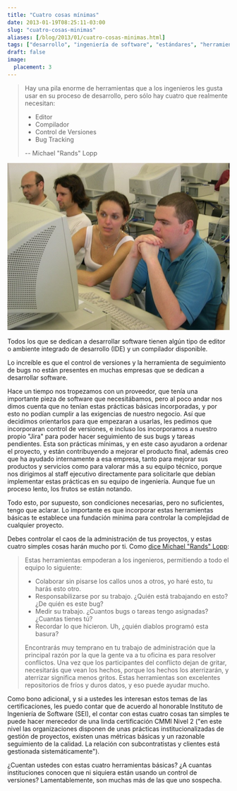 ```yaml
---
title: "Cuatro cosas mínimas"
date: 2013-01-19T08:25:11-03:00
slug: "cuatro-cosas-minimas"
aliases: [/blog/2013/01/cuatro-cosas-minimas.html]
tags: ["desarrollo", "ingeniería de software", "estándares", "herramientas"]
draft: false
image:
  placement: 3
---
```


> Hay una pila enorme de herramientas que a los
ingenieros les gusta usar en su proceso de desarrollo, pero sólo hay
cuatro que realmente necesitan:
>
> - Editor
> - Compilador
> - Control de Versiones
> - Bug Tracking
>
> -- Michael "Rands" Lopp

![](programadores.jpg)

Todos los que se dedican a desarrollar software tienen algún tipo de
editor o ambiente integrado de desarrollo (IDE) y un compilador
disponible.

Lo increíble es que el control de versiones y la herramienta de
seguimiento de bugs no están presentes en muchas empresas que se dedican
a desarrollar software.

Hace un tiempo nos tropezamos con un proveedor, que tenía una importante
pieza de software que necesitábamos, pero al poco andar nos dimos cuenta
que no tenían estas prácticas básicas incorporadas, y por esto no podían
cumplir a las exigencias de nuestro negocio. Así que decidimos
orientarlos para que empezaran a usarlas, les pedimos que incorporaran
control de versiones, e incluso los incorporamos a nuestro propio
"Jira" para poder hacer seguimiento de sus bugs y tareas pendientes.
Esta son prácticas mínimas, y en este caso ayudaron a ordenar el
proyecto, y están contribuyendo a mejorar el producto final, además creo
que ha ayudado internamente a esa empresa, tanto para mejorar sus
productos y servicios como para valorar más a su equipo técnico, porque
nos dirigimos al staff ejecutivo directamente para solicitarle que
debían implementar estas prácticas en su equipo de ingeniería. Aunque
fue un proceso lento, los frutos se están notando.

Todo esto, por supuesto, son condiciones necesarias, pero no
suficientes, tengo que aclarar. Lo importante es que incorporar estas
herramientas básicas te establece una fundación mínima para controlar la
complejidad de cualquier proyecto.

Debes controlar el caos de la administración de tus proyectos, y estas
cuatro simples cosas harán mucho por ti. 
Como [dice Michael "Rands" Lopp](http://www.randsinrepose.com/archives/2004/07/10/what_to_do_when_youre_screwed.html):

> Estas herramientas empoderan a los ingenieros,
permitiendo a todo el equipo lo siguiente:
>
> -   Colaborar sin pisarse los callos unos a otros, yo haré esto, tu
    harás esto otro.
> -   Responsabilizarse por su trabajo. ¿Quién está trabajando en esto?¿De
    quién es este bug?
> -   Medir su trabajo. ¿Cuantos bugs o tareas tengo asignadas? ¿Cuantas
    tienes tú?
> -   Recordar lo que hicieron. Uh, ¿quién diablos programó esta basura?
>
> Encontrarás muy temprano en tu trabajo de administración que la
principal razón por la que la gente va a tu oficina es para resolver
conflictos. Una vez que los participantes del conflicto dejan de gritar,
necesitarás que vean los hechos, porque los hechos los aterrizarán, y
aterrizar significa menos gritos. Estas herramientas son excelentes
repositorios de fríos y duros datos, y eso puede ayudar mucho.

Como bono adicional, y si a ustedes les interesan estos temas de las
certificaciones, les puedo contar que de acuerdo al honorable Instituto
de Ingeniería de Software (SEI), el contar con estas cuatro cosas tan
simples te puede hacer merecedor de una linda certificación CMMI Nivel 2
("en este nivel las organizaciones disponen de unas prácticas
institucionalizadas de gestión de proyectos, existen unas métricas
básicas y un razonable seguimiento de la calidad. La relación con
subcontratistas y clientes está gestionada sistemáticamente").

¿Cuentan ustedes con estas cuatro herramientas básicas? ¿A cuantas
instituciones conocen que ni siquiera están usando un control de
versiones? Lamentablemente, son muchas más de las que uno sospecha.

